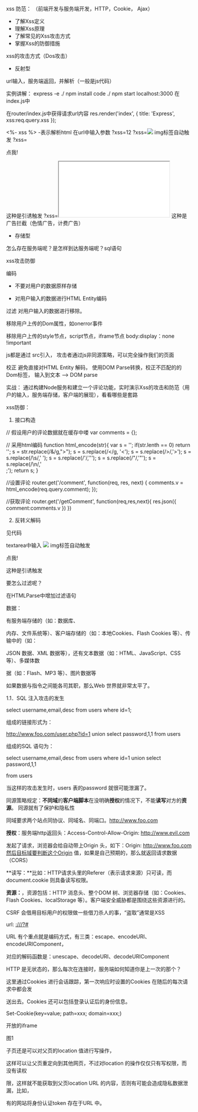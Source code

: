 

xss 防范：
（前端开发与服务端开发，HTTP，Cookie， Ajax）

- 了解Xss定义
- 理解Xss原理
- 了解常见的Xss攻击方式
- 掌握Xss的防御措施

xss的攻击方式（Dos攻击）

- 反射型

url输入，服务端返回，并解析（一般是js代码）

 实例讲解：
 express -e ./
 npm install
 code ./
 npm start
 localhost:3000
在 index.js中

在router/index.js中获得请求url内容
res.render('index', { title: 'Express', xss:req.query.xss });

<%- xss %> -表示解析html
在url中输入参数 ?xss=12
?xss=<img src="null" onerror="alert(1)" />  img标签自动触发
?xss=<p onclick="alert('点我')">点我!</p>   这种是引诱触发
?xss=<iframe src="//baidu.com/t.html"></iframe> 这种是广告拦截（色情广告，计费广告）
- 存储型

怎么存在服务端呢？是怎样到达服务端呢？sql语句

xss攻击防御

编码
- 不要对用户的数据原样存储

- 对用户输入的数据进行HTML Entity编码

过滤
对用户输入的数据进行移除。

移除用户上传的Dom属性，如onerror事件

移除用户上传的style节点，script节点，iframe节点  body:display：none !important

js都是通过 src引入， 攻击者通过js非同源策略，可以完全操作我们的页面

校正
避免直接对HTML Entity 解码，
使用DOM Parse转换，校正不匹配的的Dom标签， 输入到文本 --> DOM parse

实战：
通过构建Node服务和建立一个评论功能，实时演示Xss的攻击和防范（用户的输入，服务端存储，客户端的展现），看看哪些是套路

xss防御：

1. 接口构造

// 假设用户的评论数据就在缓存中喽
var comments = {};

// 采用html编码
function html_encode(str){
  var s = '';
  if(str.lenth == 0) return '';
  s = str.replace(/&/g,"&gt;");
  s = s.replace(/</g, '&lt;');
  s = s.replace(/>/,'&gt;');
  s = s.replace(/\s/,'&nbsp;');
  s = s.replace(/\'/,'&#39;');
  s = s.replace(/\"/,'&quot;');
  s = s.replace(/\n/,'<br>;');
  return s;
}

//设置评论
router.get('/comment', function(req, res, next) {
  comments.v = html_encode(req.query.comment);
});

//获取评论
router.get('/getComment', function(req,res,next){
  res.json({
      comment:comments.v
  })
})


2. 反转义解码

见代码

textarea中输入
<img src="null" onerror="alert(1)" />  img标签自动触发
<p onclick="alert('点我')">点我!</p>   这种是引诱触发



要怎么过滤呢？

在HTMLParse中增加过滤语句



数据：

有服务端存储的（如：数据库、

内存、文件系统等）、客户端存储的（如：本地Cookies、Flash Cookies 等）、传输中的（如：

JSON 数据、XML 数据等），还有文本数据（如：HTML、JavaScript、CSS 等）、多媒体数

据（如：Flash、MP3 等）、图片数据等



如果数据与指令之间能各司其职，那么Web 世界就非常太平了。



1.1．SQL 注入攻击的发生

select username,email,desc from users where id=1;

组成的链接形式为：

http://www.foo.com/user.php?id=1 union select password,1,1 from users

组成的SQL 语句为：

select username,email,desc from users where id=1 union select password,1,1

from users

当这样的攻击发生时，users 表的password 就很可能泄漏了。

同源策略规定：**不同域**的**客户端脚本**在没明确**授权**的情况下，不能**读写**对方的**资源**。 同源就有了保护和隐私性

同域要求两个站点同协议、同域名、同端口。http://www.foo.com  

**授权**：服务端http返回头：Access-Control-Allow-Origin: http://www.evil.com

发起了请求，浏览器会给自动带上Origin 头，如下：Origin: http://www.foo.com然后目标域要判断这个Origin 值，如果是自己预期的，那么就返回请求数据（CORS）

**读写：**比如：HTTP请求头里的Referer（表示请求来源）只可读，而document.cookie 则具备读写权限。

**资源：**，资源包括：HTTP 消息头、整个DOM 树、浏览器存储（如：Cookies、Flash Cookies、localStorage 等）。客户端安全威胁都是围绕这些资源进行的。

CSRF 会借用目标用户的权限做一些借刀杀人的事，“盗取”通常是XSS

url: [<scheme>://<netloc>/<path>?<query>#<fragment>](scheme>://<netloc>/<path>?<query>#<fragment)

URL 有个重点就是编码方式，有三类：escape、encodeURI、encodeURIComponent，

对应的解码函数是：unescape、decodeURI、decodeURIComponent

HTTP 是无状态的，那么每次在连接时，服务端如何知道你是上一次的那个？

这里通过Cookies 进行会话跟踪，第一次响应时设置的Cookies 在随后的每次请求中都会发

送出去。Cookies 还可以包括登录认证后的身份信息。

Set-Cookie(key=value; path=xxx; domain=xxx;)



开放的iframe

图1

子页还是可以对父页的location 值进行写操作，

这样可以让父页重定向到其他网页，不过对location 的操作仅仅只有写权限，而没有读权

限，这样就不能获取到父页location URL 的内容，否则有可能会造成隐私数据泄漏，比如，

有的网站将身份认证token 存在于URL 中。